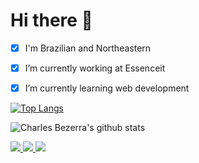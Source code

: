 # Hi there 👋

- [x] I'm Brazilian and Northeastern

- [x] I’m currently working at Essenceit

- [x] I’m currently learning web development



[![Top Langs](https://github-readme-stats.vercel.app/api/top-langs/?username=charles-bezerra&layout=compact&hide=html,css,php)](https://github.com/anuraghazra/github-readme-stats)



![Charles Bezerra's github stats](https://github-readme-stats.vercel.app/api?username=charles-bezerra&show_icons=true&theme=dracula&count_private=true)


<a href="https://www.linkedin.com/in/charles-bezerra">
 <img src="https://img.shields.io/static/v1?label=&message=LinkedIn&color=blue&style=flat-square&logo=LINKEDIN"/>
</a>

<a href="mailto:charlesbezerra5@gmail.com">
 <img src="https://img.shields.io/badge/-Mail-c14438?style=flat-square&logo=Gmail&logoColor=white"/>
</a>

<a href="https://github.com/charles-bezerra">
 <img src="https://img.shields.io/github/followers/charles-bezerra?style=social"/>
</a>


<!--
**charles-bezerra/charles-bezerra** is a ✨ _special_ ✨ repository because its `README.md` (this file) appears on your GitHub profile.

Here are some ideas to get you started:

- 🔭 I’m currently working on ...
- 🌱 I’m currently learning web ...
- 👯 I’m looking to collaborate on ...
- 🤔 I’m looking for help with ...
- 💬 Ask me about ...
- 📫 How to reach me: ...
- 😄 Pronouns: ...
- ⚡ Fun fact: ...
-->
